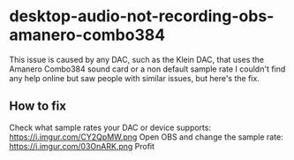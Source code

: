 # desktop-audio-not-recording-obs-amanero-combo384
This issue is caused by any DAC, such as the Klein DAC, that uses the Amanero Combo384 sound card or a non default sample rate
I couldn't find any help online but saw people with similar issues, but here's the fix.

## How to fix
Check what sample rates your DAC or device supports: https://i.imgur.com/CY2QpMW.png
Open OBS and change the sample rate: https://i.imgur.com/03OnARK.png
Profit
